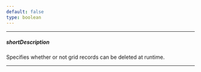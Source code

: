 ```yaml
---
default: false
type: boolean
---
```

---
##### shortDescription
Specifies whether or not grid records can be deleted at runtime.

---

